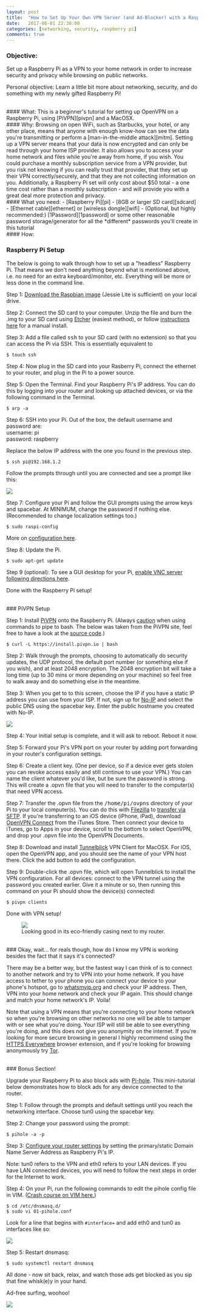 ```yaml
---
layout: post
title:  "How to Set Up Your Own VPN Server (and Ad-Blocker) with a Raspberry Pi"
date:   2017-06-01 22:38:00
categories: [networking, security, raspberry pi]
comments: true
---
```



### Objective:
Set up a Raspberry Pi as a VPN to your home network in order to increase security and privacy while browsing on public networks.

Personal objective: Learn a little bit more about networking, security, and do something with my newly gifted Raspberry Pi!


<br>
#### What:
This is a beginner's tutorial for setting up OpenVPN on a Raspberry Pi, using [PiVPN][pivpn] and a MacOSX.


<br>
#### Why:
Browsing on open WiFi, such as Starbucks, your hotel, or any other place, means that anyone with enough know-how can see the  data you're transmitting or perform a [man-in-the-middle attack][mitm]. Setting up a VPN server means that your data is now encrypted and can only be read through your home ISP provider. It also allows you to access your home network and files while you're away from home, if you wish. You could purchase a monthly subscription service from a VPN provider, but you risk not knowing if you can really trust that provider, that they set up their VPN correctly/securely, and that they are not collecting information on you. Additionally, a Raspberry Pi set will only cost about $50 total - a one time cost rather than a monthly subscription - and will provide you with a great deal more protection and privacy.


<br>
#### What you need:
- [Raspberry Pi][pi]
- [8GB or larger SD card][sdcard]
- [Ethernet cable][ethernet] or [wireless dongle][wifi]
- (Optional, but highly recommended:) [1Password][1password] or some other reasonable password storage/generator for all the *different* passwords you'll create in this tutorial


<br>
#### How:


### Raspberry Pi Setup

The below is going to walk through how to set up a "headless" Raspberry Pi. That means we don't need anything beyond what is mentioned above, i.e. no need for an extra keyboard/monitor, etc. Everything will be more or less done in the command line.

Step 1: [Download the Raspbian image][raspbian] (Jessie Lite is sufficient) on your local drive.

Step 2: Connect the SD card to your computer. Unzip the file and burn the .img to your SD card using [Etcher][etcher] (easiest method), or follow [instructions here][burn-manually] for a manual install.

Step 3: Add a file called <kbd>ssh</kbd> to your SD card (with no extension) so that you can access the Pi via SSH. This is essentially equivalent to
```
$ touch ssh
```

Step 4: Now plug in the SD card into your Rasberry Pi, connect the ethernet to your router, and plug in the Pi to a power source.

Step 5: Open the Terminal. Find your Raspberry Pi's IP address. You can do this by logging into your router and looking up attached devices, or via the following command in the Terminal.

```
$ arp -a
```

Step 6: SSH into your Pi. Out of the box, the default username and password are:
<br>username: pi
<br>password: raspberry

Replace the below IP address with the one you found in the previous step.

```
$ ssh pi@192.168.1.2
```

Follow the prompts through until you are connected and see a prompt like this:

<img src="{{url}}/images/pivpn-pihole/pi-prompt.png" class="img-responsive center-block" />

Step 7: Configure your Pi and follow the GUI prompts using the arrow keys and spacebar. At MINIMUM, change the password if nothing else. (Recommended to change localization settings too.)

```
$ sudo raspi-config
```
More on [configuration here][piconfig].

Step 8: Update the Pi.

```
$ sudo apt-get update
```

Step 9 (optional): To see a GUI desktop for your Pi, [enable VNC server following directions here][vnc].

Done with the Raspberry Pi setup!


<br>
### PiVPN Setup

Step 1: Install [PiVPN][pivpn] onto the Raspberry Pi. (Always [caution][bash-caution] when using commands to pipe to bash. The below was taken from the PiVPN site, feel free to have a look at the [source code][pivpn-source].)

```
$ curl -L https://install.pivpn.io | bash
```

Step 2: Walk through the prompts, choosing to automatically do security updates, the UDP protocol, the default port number (or something else if you wish), and at least 2048 encryption. The 2048 encryption bit will take a long time (up to 30 mins or more depending on your machine) so feel free to walk away and do something else in the meantime.

Step 3: When you get to to this screen, choose the IP if you have a static IP address you can use from your ISP. If not, sign up for [No-IP][noip] and select the public DNS using the spacebar key. Enter the public hostname you created with No-IP.

<img src="{{url}}/images/pivpn-pihole/publicipdns.png" class="img-responsive center-block" />

Step 4: Your initial setup is complete, and it will ask to reboot. Reboot it now.

Step 5: Forward your Pi's VPN port on your router by adding port forwarding in your router's configuration settings.

Step 6: Create a client key. (One per device, so if a device ever gets stolen you can revoke access easily and still continue to use your VPN.) You can name the client whatever you'd like, but be sure the password is strong. This will create a .opvn file that you will need to transfer to the computer(s) that need VPN access.

Step 7: Transfer the .opvn file from the <kbd>/home/pi/ovpns</kbd> directory of your Pi to your local computer(s). You can do this with [Filezilla][filezilla] to [transfer via SFTP][sftp]. If you're transferring to an iOS device (iPhone, iPad), download [OpenVPN Connect][openvpn] from the iTunes Store. Then connect your device to iTunes, go to Apps in your device, scroll to the bottom to select OpenVPN, and drop your .opvn file into the OpenVPN Documents.

Step 8: Download and install [Tunnelblick][tunnelblick] VPN Client for MacOSX. For iOS, open the OpenVPN app, and you should see the name of your VPN host there. Click the add button to add the configuration.

Step 9: Double-click the .opvn file, which will open Tunnelblick to install the VPN configuration. For all devices: connect to the VPN tunnel using the password you created earlier. Give it a minute or so, then running this command on your Pi should show the device(s) connected:

```
$ pivpn clients
```

Done with VPN setup!


<figure class="figure">
  <img src="{{url}}/images/pivpn-pihole/pivpn-pihole.jpg" class="figure-img img-fluid center-block" />
  <figcaption class="figure-caption text-center">Looking good in its eco-friendly casing next to my router.</figcaption>
</figure>


<br>
### Okay, wait... for reals though, how do I know my VPN is working besides the fact that it says it's connected?

There may be a better way, but the fastest way I can think of is to connect to another network and try to VPN into your home network. If you have access to tether to your phone you can connect your device to your phone's hotspot, go to [whatsmyip.org][whatsmyip] and check your IP address. Then, VPN into your home network and check your IP again. This should change and match your home network's IP. Voila!

Note that using a VPN means that you're connecting to your home network so when you're browsing on other networks no one will be able to tamper with or see what you're doing. Your ISP will still be able to see everything you're doing, and this does not give you anonymity on the internet. If you're looking for more secure browsing in general I highly recommend using the [HTTPS Everywhere][https] browser extension, and if you're looking for browsing anonymously try [Tor][tor].


<br>
### Bonus Section!

Upgrade your Raspberry Pi to also block ads with [Pi-hole][pihole]. This mini-tutorial below demonstrates how to block ads for any device connected to the router.

Step 1: Follow through the prompts and default settings until you reach the networking interface. Choose tun0 using the spacebar key.


Step 2: Change your password using the prompt:

```
$ pihole -a -p
```

Step 3: [Configure your router settings][pihole router settings] by setting the primary/static Domain Name Server Address as Raspberry Pi's IP.

Note: tun0 refers to the VPN and eth0 refers to your LAN devices. If you have LAN connected devices, you will need to follow the next steps in order for the Internet to work.

Step 4: On your Pi, run the following commands to edit the pihole config file in VIM. ([Crash course on VIM here.][vim])

```
$ cd /etc/dnsmasq.d/
$ sudo vi 01-pihole.conf
```

Look for a line that begins with `#interface=` and add eth0 and tun0 as interfaces like so:

<img src="{{url}}/images/pivpn-pihole/pihole-interface.png" class="img-responsive center-block" />

Step 5: Restart dnsmasq:

```
$ sudo systemctl restart dnsmasq
```

All done - now sit back, relax, and watch those ads get blocked as you sip that fine whisk(e)y in your hand.

Ad-free surfing, woohoo!

<img src="{{url}}/images/pivpn-pihole/pihole-stats.png" class="img-responsive center-block" />





[1password]: https://1password.com/
[raspbian]: https://www.raspberrypi.org/downloads/raspbian/
[pi]: https://www.amazon.com/gp/product/B01CD5VC92/ref=as_li_tl?ie=UTF8&camp=1789&creative=9325&creativeASIN=B01CD5VC92&linkCode=as2&tag=jttyeung-20&linkId=76a85cb2b5057513ccf3c6c3dac941f1
[sdcard]: https://www.amazon.com/gp/product/B00FM5E1EY/ref=as_li_tl?ie=UTF8&camp=1789&creative=9325&creativeASIN=B00FM5E1EY&linkCode=as2&tag=jttyeung-20&linkId=b4e902ec752c82dcb61e44b94a99cf93
[ethernet]: https://www.amazon.com/gp/product/B00EUHRLF6/ref=as_li_tl?ie=UTF8&camp=1789&creative=9325&creativeASIN=B00EUHRLF6&linkCode=as2&tag=jttyeung-20&linkId=614a28a0234af03cbae32d0fa8d828d5
[wifi]: https://www.amazon.com/gp/product/B003MTTJOY/ref=as_li_tl?ie=UTF8&camp=1789&creative=9325&creativeASIN=B003MTTJOY&linkCode=as2&tag=jttyeung-20&linkId=8d761115029308cba61364673d439ab7
[mitm]: https://en.wikipedia.org/wiki/Man-in-the-middle_attack
[etcher]: https://etcher.io/
[burn-manually]: https://www.raspberrypi.org/documentation/installation/installing-images/mac.md
[pivpn]: http://www.pivpn.io/
[piconfig]: https://www.raspberrypi.org/documentation/configuration/raspi-config.md
[vnc]: https://www.raspberrypi.org/documentation/remote-access/vnc/
[noip]: https://www.noip.com/
[pivpn-source]: https://github.com/pivpn/pivpn
[openvpn]: https://itunes.apple.com/us/app/openvpn-connect/id590379981?mt=8
[filezilla]: https://filezilla-project.org/
[sftp]: https://www.raspberrypi.org/documentation/remote-access/ssh/sftp.md
[tunnelblick]: https://tunnelblick.net/
[bash-caution]: https://pi-hole.net/2016/07/25/curling-and-piping-to-bash/
[whatsmyip]: http://www.whatsmyip.org/
[https]: https://www.eff.org/https-everywhere
[tor]: https://www.torproject.org/
[pihole]: https://pi-hole.net/
[pihole router settings]: https://discourse.pi-hole.net/t/how-do-i-configure-my-devices-to-use-pi-hole-as-their-dns-server/245
[vim]: http://www.openvim.com/
